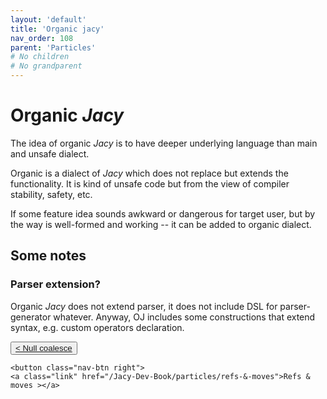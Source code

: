 ```yaml
---
layout: 'default'
title: 'Organic jacy'
nav_order: 108
parent: 'Particles'
# No children
# No grandparent
---
```


# Organic _Jacy_

The idea of organic _Jacy_ is to have deeper underlying language than main and unsafe dialect.

Organic is a dialect of _Jacy_ which does not replace but extends the functionality.
It is kind of <span class="inline-code highlight-jc hljs">unsafe</span> code but from the view of compiler stability, safety, etc.

If some feature idea sounds awkward or dangerous for target user, but by the way is well-formed and working -- it can be added to organic dialect.

## Some notes

### Parser extension?

Organic _Jacy_ does not extend parser, it does not include DSL for parser-generator whatever.
Anyway, OJ includes some constructions that extend syntax, e.g. custom operators declaration.
<div class="nav-btn-block">
    <button class="nav-btn left">
    <a class="link" href="/Jacy-Dev-Book/particles/null-coalesce">< Null coalesce</a>
</button>

    <button class="nav-btn right">
    <a class="link" href="/Jacy-Dev-Book/particles/refs-&-moves">Refs & moves ></a>
</button>

</div>
